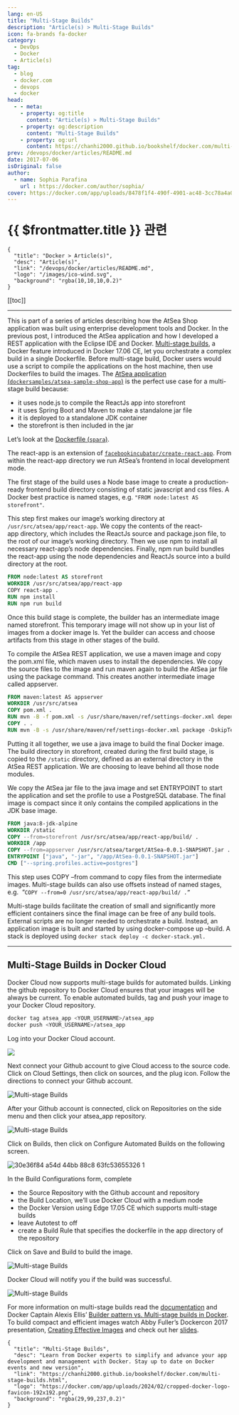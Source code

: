 ```yaml
---
lang: en-US
title: "Multi-Stage Builds"
description: "Article(s) > Multi-Stage Builds"
icon: fa-brands fa-docker
category:
  - DevOps
  - Docker
  - Article(s)
tag:
  - blog
  - docker.com
  - devops
  - docker
head:
  - - meta:
    - property: og:title
      content: "Article(s) > Multi-Stage Builds"
    - property: og:description
      content: "Multi-Stage Builds"
    - property: og:url
      content: https://chanhi2000.github.io/bookshelf/docker.com/multi-stage-builds.html
prev: /devops/docker/articles/README.md
date: 2017-07-06
isOriginal: false
author:
  - name: Sophia Parafina
    url : https://docker.com/author/sophia/
cover: https://docker.com/app/uploads/8478f1f4-490f-4901-ac48-3cc78a4a0980.jpg
---
```


# {{ $frontmatter.title }} 관련

```component VPCard
{
  "title": "Docker > Article(s)",
  "desc": "Article(s)",
  "link": "/devops/docker/articles/README.md",
  "logo": "/images/ico-wind.svg",
  "background": "rgba(10,10,10,0.2)"
}
```

[[toc]]

---

<SiteInfo
  name="Multi-Stage Builds"
  desc="Learn from Docker experts to simplify and advance your app development and management with Docker. Stay up to date on Docker events and new version"
  url="https://docker.com/blog/multi-stage-builds"
  logo="https://docker.com/app/uploads/2024/02/cropped-docker-logo-favicon-192x192.png"
  preview="https://docker.com/app/uploads/8478f1f4-490f-4901-ac48-3cc78a4a0980.jpg"/>

This is part of a series of articles describing how the AtSea Shop application was built using enterprise development tools and Docker. In the previous post, I introduced the AtSea application and how I developed a REST application with the Eclipse IDE and Docker. [<FontIcon icon="fa-brands fa-docker"/>Multi-stage builds](https://docs.docker.com/engine/userguide/eng-image/multistage-build/), a Docker feature introduced in Docker 17.06 CE, let you orchestrate a complex build in a single Dockerfile. Before multi-stage build, Docker users would use a script to compile the applications on the host machine, then use Dockerfiles to build the images. The [AtSea application (<FontIcon icon="iconfont icon-github"/>`dockersamples/atsea-sample-shop-app`)](https://github.com/dockersamples/atsea-sample-shop-app) is the perfect use case for a multi-stage build because:

- it uses node.js to compile the ReactJs app into storefront
- it uses Spring Boot and Maven to make a standalone jar file
- it is deployed to a standalone JDK container
- the storefront is then included in the jar

Let’s look at the [Dockerfile (<FontIcon icon="iconfont icon-github"/>`spara`)](https://gist.github.com/spara/780c4f6f3debc451aa2e0c8ffbad0b4f).

The react-app is an extension of [<FontIcon icon="iconfont icon-github"/>`facebookincubator/create-react-app`](https://github.com/facebookincubator/create-react-app). From within the react-app directory we run AtSea’s frontend in local development mode.

The first stage of the build uses a Node base image to create a production-ready frontend build directory consisting of static javascript and css files. A Docker best practice is named stages, e.g. `"FROM node:latest AS storefront"`.

This step first makes our image’s working directory at <FontIcon icon="fas fa-folder-open"/>`/usr/src/atsea/app/react-app`. We copy the contents of the react-app directory, which includes the ReactJs source and package.json file, to the root of our image’s working directory. Then we use npm to install all necessary react-app’s node dependencies. Finally, npm run build bundles the react-app using the node dependencies and ReactJs source into a build directory at the root.

```dockerfile title="Dockerfile"
FROM node:latest AS storefront
WORKDIR /usr/src/atsea/app/react-app
COPY react-app .
RUN npm install
RUN npm run build
```

Once this build stage is complete, the builder has an intermediate image named storefront. This temporary image will not show up in your list of images from a docker image ls. Yet the builder can access and choose artifacts from this stage in other stages of the build.

To compile the AtSea REST application, we use a maven image and copy the pom.xml file, which maven uses to install the dependencies. We copy the source files to the image and run maven again to build the AtSea jar file using the package command. This creates another intermediate image called appserver.

```dockerfile title="Dockerfile"
FROM maven:latest AS appserver
WORKDIR /usr/src/atsea
COPY pom.xml .
RUN mvn -B -f pom.xml -s /usr/share/maven/ref/settings-docker.xml dependency:resolve
COPY . .
RUN mvn -B -s /usr/share/maven/ref/settings-docker.xml package -DskipTests
```

Putting it all together, we use a java image to build the final Docker image. The build directory in storefront, created during the first build stage, is copied to the <FontIcon icon="fas fa-folder-open"/>`/static` directory, defined as an external directory in the AtSea REST application. We are choosing to leave behind all those node modules.

We copy the AtSea jar file to the java image and set ENTRYPOINT to start the application and set the profile to use a PostgreSQL database. The final image is compact since it only contains the compiled applications in the JDK base image.

```dockerfile title="Dockerfile"
FROM java:8-jdk-alpine
WORKDIR /static
COPY --from=storefront /usr/src/atsea/app/react-app/build/ .
WORKDIR /app
COPY --from=appserver /usr/src/atsea/target/AtSea-0.0.1-SNAPSHOT.jar .
ENTRYPOINT ["java", "-jar", "/app/AtSea-0.0.1-SNAPSHOT.jar"]
CMD ["--spring.profiles.active=postgres"]
```

This step uses COPY –from command to copy files from the intermediate images. Multi-stage builds can also use offsets instead of named stages, e.g.  “`COPY --from=0 /usr/src/atsea/app/react-app/build/ .”`

Multi-stage builds facilitate the creation of small and significantly more efficient containers since the final image can be free of any build tools. External scripts are no longer needed to orchestrate a build. Instead, an application image is built and started by using docker-compose up –build. A stack is deployed using `docker stack deploy -c docker-stack.yml.`

---

## Multi-Stage Builds in Docker Cloud

Docker Cloud now supports multi-stage builds for automated builds. Linking the github repository to Docker Cloud ensures that your images will be always be current. To enable automated builds, tag and push your image to your Docker Cloud repository.

```sh
docker tag atsea_app <YOUR_USERNAME>/atsea_app
docker push <YOUR_USERNAME>/atsea_app
```

Log into your Docker Cloud account.

![](https://docker.com/app/uploads/8478f1f4-490f-4901-ac48-3cc78a4a0980.jpg)

Next connect your Github account to give Cloud access to the source code. Click on Cloud Settings, then click on sources, and the plug icon. Follow the directions to connect your Github account.

![Multi-stage Builds](https://docker.com/app/uploads/4b4c8efc-5fde-422b-9de4-d90bbb0775e0-1.jpg)

After your Github account is connected, click on Repositories on the side menu and then click your atsea_app repository.

![Multi-stage Builds](https://docker.com/app/uploads/7882b11e-896f-4f24-b14d-0c2015254f77-1.jpg)

Click on Builds, then click on Configure Automated Builds on the following screen.

![30e36f84 a54d 44bb 88c8 63fc53655326 1](https://docker.com/app/uploads/30e36f84-a54d-44bb-88c8-63fc53655326-1.jpg)

In the Build Configurations form, complete

- the Source Repository with the Github account and repository
- the Build Location, we’ll use Docker Cloud with a medium node
- the Docker Version using Edge 17.05 CE which supports multi-stage builds
- leave Autotest to off
- create a Build Rule that specifies the dockerfile in the app directory of the repository

Click on Save and Build to build the image.

![Multi-stage Builds](https://docker.com/app/uploads/save.png)

Docker Cloud will notify you if the build was successful.

![Multi-stage Builds](https://docker.com/app/uploads/13c713b5-fdbb-4d25-ad1a-ff3a8f5fb0d6.jpg)

For more information on multi-stage builds read the [<FontIcon icon="fa-brands fa-docker"/>documentation](https://docs.docker.com/engine/userguide/eng-image/multistage-build/) and Docker Captain Alexis Ellis’ [<FontIcon icon="fas fa-globe"/>Builder pattern vs. Multi-stage builds in Docker](http://blog.alexellis.io/mutli-stage-docker-builds/). To build compact and efficient images watch Abby Fuller’s Dockercon 2017 presentation, [<FontIcon icon="fa-brands fa-youtube"/>Creating Effective Images](https://youtu.be/pPsREQbf3PA) and check out her [<FontIcon icon="fas fa-globe"/>slides](https://slideshare.net/Docker/creating-effective-images-abby-fuller-aws).

<!-- TODO: add ARTICLE CARD -->
```component VPCard
{
  "title": "Multi-Stage Builds",
  "desc": "Learn from Docker experts to simplify and advance your app development and management with Docker. Stay up to date on Docker events and new version",
  "link": "https://chanhi2000.github.io/bookshelf/docker.com/multi-stage-builds.html",
  "logo": "https://docker.com/app/uploads/2024/02/cropped-docker-logo-favicon-192x192.png",
  "background": "rgba(29,99,237,0.2)"
}
```
